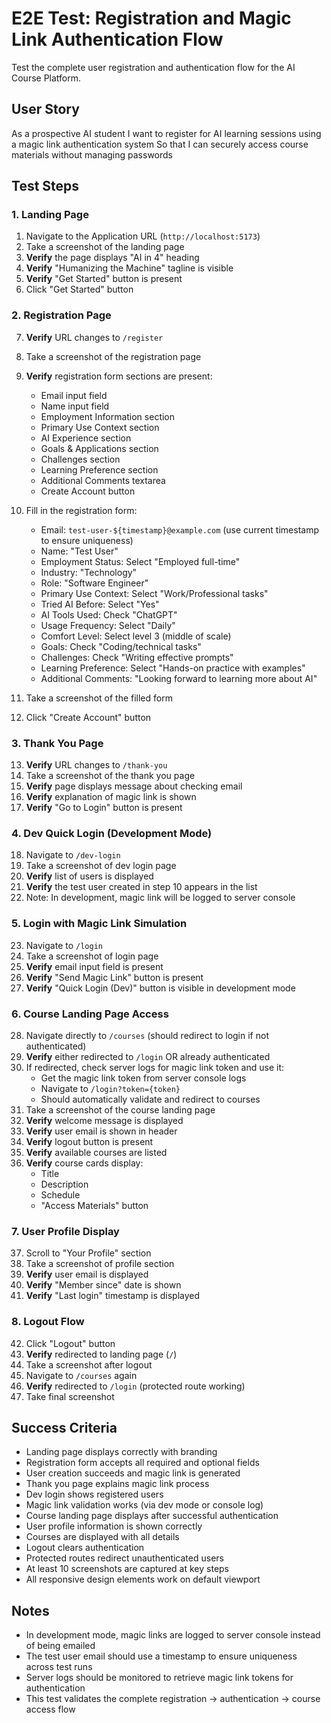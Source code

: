 # E2E Test: Registration and Magic Link Authentication Flow

Test the complete user registration and authentication flow for the AI Course Platform.

## User Story

As a prospective AI student
I want to register for AI learning sessions using a magic link authentication system
So that I can securely access course materials without managing passwords

## Test Steps

### 1. Landing Page
1. Navigate to the Application URL (`http://localhost:5173`)
2. Take a screenshot of the landing page
3. **Verify** the page displays "AI in 4" heading
4. **Verify** "Humanizing the Machine" tagline is visible
5. **Verify** "Get Started" button is present
6. Click "Get Started" button

### 2. Registration Page
7. **Verify** URL changes to `/register`
8. Take a screenshot of the registration page
9. **Verify** registration form sections are present:
   - Email input field
   - Name input field
   - Employment Information section
   - Primary Use Context section
   - AI Experience section
   - Goals & Applications section
   - Challenges section
   - Learning Preference section
   - Additional Comments textarea
   - Create Account button

10. Fill in the registration form:
    - Email: `test-user-${timestamp}@example.com` (use current timestamp to ensure uniqueness)
    - Name: "Test User"
    - Employment Status: Select "Employed full-time"
    - Industry: "Technology"
    - Role: "Software Engineer"
    - Primary Use Context: Select "Work/Professional tasks"
    - Tried AI Before: Select "Yes"
    - AI Tools Used: Check "ChatGPT"
    - Usage Frequency: Select "Daily"
    - Comfort Level: Select level 3 (middle of scale)
    - Goals: Check "Coding/technical tasks"
    - Challenges: Check "Writing effective prompts"
    - Learning Preference: Select "Hands-on practice with examples"
    - Additional Comments: "Looking forward to learning more about AI"

11. Take a screenshot of the filled form
12. Click "Create Account" button

### 3. Thank You Page
13. **Verify** URL changes to `/thank-you`
14. Take a screenshot of the thank you page
15. **Verify** page displays message about checking email
16. **Verify** explanation of magic link is shown
17. **Verify** "Go to Login" button is present

### 4. Dev Quick Login (Development Mode)
18. Navigate to `/dev-login`
19. Take a screenshot of dev login page
20. **Verify** list of users is displayed
21. **Verify** the test user created in step 10 appears in the list
22. Note: In development, magic link will be logged to server console

### 5. Login with Magic Link Simulation
23. Navigate to `/login`
24. Take a screenshot of login page
25. **Verify** email input field is present
26. **Verify** "Send Magic Link" button is present
27. **Verify** "Quick Login (Dev)" button is visible in development mode

### 6. Course Landing Page Access
28. Navigate directly to `/courses` (should redirect to login if not authenticated)
29. **Verify** either redirected to `/login` OR already authenticated
30. If redirected, check server logs for magic link token and use it:
    - Get the magic link token from server console logs
    - Navigate to `/login?token={token}`
    - Should automatically validate and redirect to courses
31. Take a screenshot of the course landing page
32. **Verify** welcome message is displayed
33. **Verify** user email is shown in header
34. **Verify** logout button is present
35. **Verify** available courses are listed
36. **Verify** course cards display:
    - Title
    - Description
    - Schedule
    - "Access Materials" button

### 7. User Profile Display
37. Scroll to "Your Profile" section
38. Take a screenshot of profile section
39. **Verify** user email is displayed
40. **Verify** "Member since" date is shown
41. **Verify** "Last login" timestamp is displayed

### 8. Logout Flow
42. Click "Logout" button
43. **Verify** redirected to landing page (`/`)
44. Take a screenshot after logout
45. Navigate to `/courses` again
46. **Verify** redirected to `/login` (protected route working)
47. Take final screenshot

## Success Criteria

- Landing page displays correctly with branding
- Registration form accepts all required and optional fields
- User creation succeeds and magic link is generated
- Thank you page explains magic link process
- Dev login shows registered users
- Magic link validation works (via dev mode or console log)
- Course landing page displays after successful authentication
- User profile information is shown correctly
- Courses are displayed with all details
- Logout clears authentication
- Protected routes redirect unauthenticated users
- At least 10 screenshots are captured at key steps
- All responsive design elements work on default viewport

## Notes

- In development mode, magic links are logged to server console instead of being emailed
- The test user email should use a timestamp to ensure uniqueness across test runs
- Server logs should be monitored to retrieve magic link tokens for authentication
- This test validates the complete registration → authentication → course access flow
